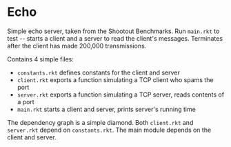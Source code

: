 Echo
====

Simple echo server, taken from the Shootout Benchmarks.
Run `main.rkt` to test -- starts a client and a server to read the client's messages.
Terminates after the client has made 200,000 transmissions.

Contains 4 simple files:
- `constants.rkt` defines constants for the client and server
- `client.rkt` exports a function simulating a TCP client who spams the port
- `server.rkt` exports a function simulating a TCP server, reads contents of a port
- `main.rkt` starts a client and server, prints server's running time

The dependency graph is a simple diamond.
Both `client.rkt` and `server.rkt` depend on `constants.rkt`.
The main module depends on the client and server.

